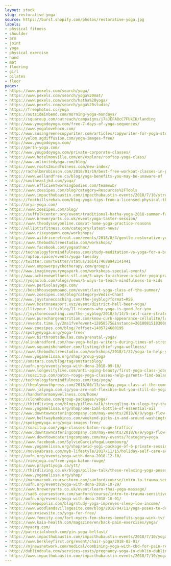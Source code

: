 ```yaml
---
layout: stock
slug: restorative-yoga
source: https://burst.shopify.com/photos/restorative-yoga.jpg
labels:
- physical fitness
- shoulder
- arm
- joint
- yoga
- physical exercise
- hand
- mat
- flooring
- girl
- pilates
- floor
pages:
- https://www.pexels.com/search/yoga/
- https://www.pexels.com/search/yoga%20mat/
- https://www.pexels.com/search/hatha%20yoga/
- https://www.pexels.com/search/yoga%20studio/
- https://freephotos.cc/yoga
- https://outsideinbend.com/morning-yoga-mondays/
- https://squareup.com/outreach/campaigns/j7aJEFA8cC7FUkIK/landing
- http://www.yougodoyoga.com/free-7-days-of-yoga-sequences/
- https://www.yogalovehoco.com/
- http://www.susangreenecopywriter.com/articles/copywriter-for-yoga-studios-promote-your-classes-build-your-brand.html
- http://yelom.agdiffusion.com/yoga-images-free/
- http://www.yougodoyoga.com/
- http://perth-yoga.com/
- http://www.yougodoyoga.com/private-corporate-classes/
- https://www.hotelmonville.com/en/explore/rooftop-yoga-class/
- http://www.unlimitedyoga.com/blog/
- https://www.roots2mindfulness.com/new-index/
- http://rachelbmrobinson.com/2018/01/19/best-free-workout-classes-in-philadelphia/
- https://www.wellandfree.ca/blog/yoga-benefits-you-may-be-unaware-of
- http://southeastjkd.com/yoga/
- https://www.efficientworkingbodies.com/teamewb/
- https://www.zoesipes.com/blog?category=Resources%2FTools
- https://www.impacthubaustin.com/impacthubaustin-events/2018/7/10/stronghorn-yoga
- https://foothillsrehab.com/blog-yoga-tips-from-a-licensed-physical-therapist/
- http://arya-yoga.com/
- https://www.zoesipes.com/blog/
- https://suffolkcenter.org/event/traditional-hatha-yoga-2018-summer-fall/2018-11-13/
- https://www.breweryarts.co.uk/event/yoga-taster-session/
- https://www.theodysseyonline.com/at-home-yoga-practice-reasons
- http://elliottsfitness.com/category/latest-news/
- https://www.riseyogamn.com/workshops/
- https://www.wildriceretreat.com/events/2018/8/4/gentle-restorative-yoga
- https://www.thebodhitreestudio.com/workshops/
- https://www.facebook.com/yogaathmc/
- http://technologyformindfulness.com/study-meditation-vs-yoga-for-a-brain-energy-boost/
- https://uptop.space/events/yoga-tuesday
- http://twitter.com/twitter/status/1014174688942141441
- https://www.empowerpsychotherapy.com/groups/
- http://www.imagineyouryogayork.com/workshops-special-events/
- http://www.achievewellness-stl.com/5-ways-to-achieve-a-safer-yoga-practice/
- https://yogaclub.com/blogs/news/5-ways-to-teach-mindfulness-to-kids
- https://www.perivolasyoga.com/
- https://beachhousepompano.com/event/last-yoga-class-of-the-summer/
- https://www.zoesipes.com/blog?category=Vedic+Chant
- http://www.joystonecoaching.com/the-joyblog?format=RSS
- https://www.bostonseaport.xyz/event/district-hall-beer-yoga/
- https://llivyour.life/blog/11-reasons-why-yoga-is-good-for-you
- https://joystonecoaching.com/the-joyblog/2018/5/14/5-self-care-strategies-for-stressful-times
- https://www.purechargenutrition.com/know-curb-appearance-cellulite/love-yourself-with-yoga/
- https://events.time.ly/2ms1fve?event=12858575&instance=20180815183000
- http://www.zoesipes.com/blog/?offset=1485724680195
- http://spotgymyoga.org/yoga-free/
- https://www.birthrootsdoulas.com/prenatal-yoga/
- http://alinabradford.com/how-yoga-helps-writers-during-times-of-stress-and-constant-sitting/
- https://www.squamishchamber.com/listing/chief-yoga-wellness/
- https://www.thebodhitreestudio.com/workshops/2018/1/22/yoga-to-help-you-sleep-better
- http://www.yogamelissa.org/shop/group-yoga
- https://omstars.com/blog/tag/omstarsblog/
- http://uufn.org/events/yoga-with-dona-2018-09-10/
- https://www.longevitylive.com/anti-aging-beauty/first-yoga-class-joburg-mistakes/
- https://soacitup.com/baton-rouge-yoga-classes-help-parents-find-balance/
- http://technologyformindfulness.com/tag/yoga/
- https://theplymouthpress.com/2018/06/13/sunday-yoga-class-at-the-community-center/
- https://www.jalyoga.com.sg/you-are-not-flexible-but-you-still-do-yoga/
- https://handsnharmonywellness.com/home/
- https://clonehouse.com/group-packages/yoga/
- https://thirdliving.com/blogs/pillow-talk/struggling-to-sleep-try-these-relaxing-yoga-poses
- http://www.yogamelissa.org/shop/one-15ml-bottle-of-essential-oil
- http://www.downtowncateringcompany.com/may-events/2018/6/9/yoga-flow-and-feast-42fnm
- https://www.beltwaybambinos.com/weekend-picks-in-and-around-washington-dc-9/
- http://spotgymyoga.org/yoga-images-free/
- https://soacitup.com/yoga-classes-baton-rouge-traffic/
- http://www.downtowncateringcompany.com/may-events/2018/6/9/yoga-flow-and-feast
- https://www.downtowncateringcompany.com/may-events/?category=yoga
- https://www.facebook.com/SylvieGarciaYogaLuxembourg/
- http://www.yogamelissa.org/shop/avid-yogi-package-of-6-private-sessions
- https://moveyabrass.com/myb-lifestyle/2017/11/15/holiday-self-care-activities
- http://uufn.org/events/yoga-with-dona-2018-12-10/
- https://viewjoga.co/free-yoga-baton-rouge/
- https://www.prayatiyoga.ca/ytt/
- https://thirdliving.co.uk/blogs/pillow-talk/these-relaxing-yoga-poses-will-help-you-drift-off-to-sleep
- http://www.yogamelissa.org/shop/
- https://maranacook.coursestorm.com/sanford/course/intro-to-trauma-sensitive-yoga1?search=Yoga&includePartnerResults=1&page=9
- http://uufn.org/events/yoga-with-dona-2018-10-29/
- https://www.breweryarts.co.uk/event/learn-thai-yoga-massage/
- https://sad6.coursestorm.com/sanford/course/intro-to-trauma-sensitive-yoga1?sort=price&near=04004&search=yoga&includePartnerResults=1
- http://uufn.org/events/yoga-with-dona-2018-10-01/
- https://sleepopolis.com/blog/study-yoga-improves-sleep-low-income/
- https://www.woodlandsvillagesite.com/blog/2018/04/11/yoga-poses-to-do-first-thing-in-the-morning/
- https://yourviewsite.co/yoga-for-free/
- https://www.femcity.com/fort-myers-fem-shares-benefits-yoga-wink-tv/
- https://www.kaia-health.com/magazine/en/back-pain-exercises/yoga/
- http://myaorg.com/
- http://patricialubeck.com/yin-yoga-belfast/
- https://www.impacthubaustin.com/impacthubaustin-events/2018/7/10/yoga-with-lydia-877yy
- https://www.berkleyfirst.org/event/chair-yoga/2018-02-01/
- https://mjnewsnetwork.com/medical/combining-yoga-with-cbd-for-pain-relief/
- http://dublindoula.com/services-costs/pregnancy-yoga-in-dublin-dublin-doula/
- https://www.impacthubaustin.com/impacthubaustin-events/2018/7/10/yoga-with-lydia
---
```

